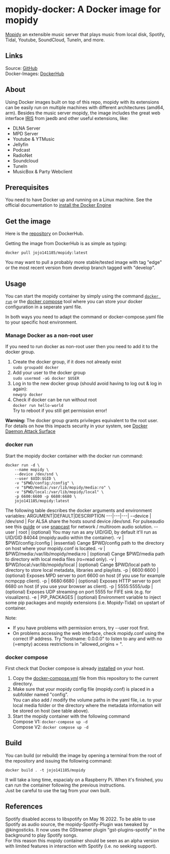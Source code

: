 # mopidy-docker: A Docker image for mopidy

[Mopidy](https://mopidy.com/) an extensible music server that plays music from local disk, Spotify, Tidal, Youtube, SoundCloud, TuneIn, and more.

## Links

Source: [GitHub](https://github.com/jojo141185/mopidy-docker)  
Docker-Images: [DockerHub](https://hub.docker.com/r/jojo141185/mopidy)

## About

Using Docker images built on top of this repo, mopidy with its extensions can be easily run on multiple machines with different architectures (amd64, arm).
Besides the music server mopidy, the image includes the great web interface [IRIS](https://github.com/jaedb/Iris/) from jaedb and other useful extensions, like:

- DLNA Server
- MPD Server
- Youtube & YTMusic
- Jellyfin
- Podcast
- RadioNet
- Soundcloud
- TuneIn
- MusicBox & Party Webclient

## Prerequisites

You need to have Docker up and running on a Linux machine.
See the official documentation to [install the Docker Engine](https://docs.docker.com/engine/install/)

## Get the image

Here is the [repository](https://hub.docker.com/repository/docker/jojo141185/mopidy) on DockerHub.

Getting the image from DockerHub is as simple as typing:

`docker pull jojo141185/mopidy:latest`

You may want to pull a probably more stable/tested image with tag "edge" or the most recent version from develop branch tagged with "develop".

## Usage

You can start the mopidy container by simply using the command [`docker run`](https://docs.docker.com/engine/reference/commandline/run/) or the [docker compose](https://docs.docker.com/compose/) tool where you can store your docker configuration in a seperate yaml file.

In both ways you need to adapt the command or docker-compose.yaml file to your specific host environment.

### Manage Docker as a non-root user

If you need to run docker as non-root user then you need to add it to the docker group.

1. Create the docker group, if it does not already exist  
`sudo groupadd docker`
2. Add your user to the docker group  
`sudo usermod -aG docker $USER`
3. Log in to the new docker group (should avoid having to log out & log in again):  
`newgrp docker`
4. Check if docker can be run without root  
`docker run hello-world`  
Try to reboot if you still get permission error!

**Warning:**
The docker group grants privileges equivalent to the root user. For details on how this impacts security in your system, see [Docker Daemon Attack Surface](https://docs.docker.com/engine/security/#docker-daemon-attack-surface)

### docker run

Start the mopidy docker container with the docker run command:

    docker run -d \
        --name mopidy \
        --device /dev/snd \
        --user $UID:$GID \
        -v "$PWD/config:/config" \
        -v "$PWD/media:/var/lib/mopidy/media:ro" \
        -v "$PWD/local:/var/lib/mopidy/local" \
        -p 6600:6600 -p 6680:6680 \
        jojo141185/mopidy:latest

The following table describes the docker arguments and environment variables:
ARGUMENT|DEFAULT|DESCRIPTION
---|---|---|
--device | /dev/snd | For ALSA share the hosts sound device /dev/snd. For pulseaudio see this [guide](https://github.com/mviereck/x11docker/wiki/Container-sound:-ALSA-or-Pulseaudio) or use [snapcast](https://github.com/badaix/snapcast) for network / multiroom audio solution.
--user | root | (optional) You may run as any UID/GID, by default it'll run as UID/GID 84044 (mopidy:audio within the container).
-v | $PWD/config:/config | (essential) Cange $PWD/config path to the directory on host where your mopidy.conf is located.
-v | $PWD/media:/var/lib/mopidy/media:ro | (optional) Cange $PWD/media path to directory with local media files (ro=read only).
-v | $PWD/local:/var/lib/mopidy/local | (optional) Cange $PWD/local path to directory to store local metadata, libraries and playlists.
-p | 6600:6600 | (optional) Exposes MPD server to port 6600 on host (if you use for example ncmpcpp client).
-p | 6680:6680 | (optional) Exposes HTTP server to port 6680 on host (if you use your browser as client).
-p | 5555:5555/udp | (optional) Exposes UDP streaming on port 5555 for FIFE sink (e.g. for visualizers).
-e | PIP_PACKAGES | (optional) Environment variable to inject some pip packages and mopidy extensions (i.e. Mopidy-Tidal) on upstart of container.

Note:  

- If you have problems with permission errors, try --user root first.
- On problems accessing the web interface, check mopidy.conf using the correct IP address. Try "hostname: 0.0.0.0" to listen to any and with no (=empty) access restrictions in "allowed_origins = ".

### docker compose

First check that Docker compose is already [installed](https://docs.docker.com/compose/install/) on your host.

1. Copy the [docker-compose.yml](https://github.com/jojo141185/mopidy-docker/blob/main/docker/docker-compose.yml) file from this repository to the current directory.
2. Make sure that your mopidy config file (mopidy.conf) is placed in a subfolder named "config".  
You can also add / modify the volume paths in the yaml file, i.e. to your local media folder or the directory where the metadata information will be stored on host (see table above).
3. Start the mopidy container with the following command  
Compose V1: `docker-compose up -d`  
Compose V2: `docker compose up -d`

## Build

You can build (or rebuild) the image by opening a terminal from the root of the repository and issuing the following command:

`docker build . -t jojo141185/mopidy`

It will take a long time, espacialy on a Raspberry Pi. When it's finished, you can run the container following the previous instructions.  
Just be careful to use the tag from your own built.

## References

Spotify disabled access to libspotify on May 16 2022. To be able to use Spotify as audio source, the mopidy-Spotify-Plugin was tweaked by @kingosticks. It now uses the GStreamer plugin "gst-plugins-spotify" in the background to play Spotify songs.  
For this reason this mopidy container should be seen as an alpha version with limited features in interaction with Spotify (i.e. no seeking support).
